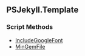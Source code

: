 ## PSJekyll.Template


### Script Methods


* [IncludeGoogleFont](IncludeGoogleFont.md)
* [MinGemFile](MinGemFile.md)
